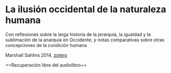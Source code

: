# La ilusión occidental de la naturaleza humana

Con reflexiones sobre la larga historia de la jerarquía, la igualdad y la sublimación de la anarquía en Occidente, y notas comparativas sobre otras concepciones de la condición humana

Marshall Sahlins 2014, [zotero](zotero://select/items/@sahlins2014)

==Recuperación libre del audiolibro==
